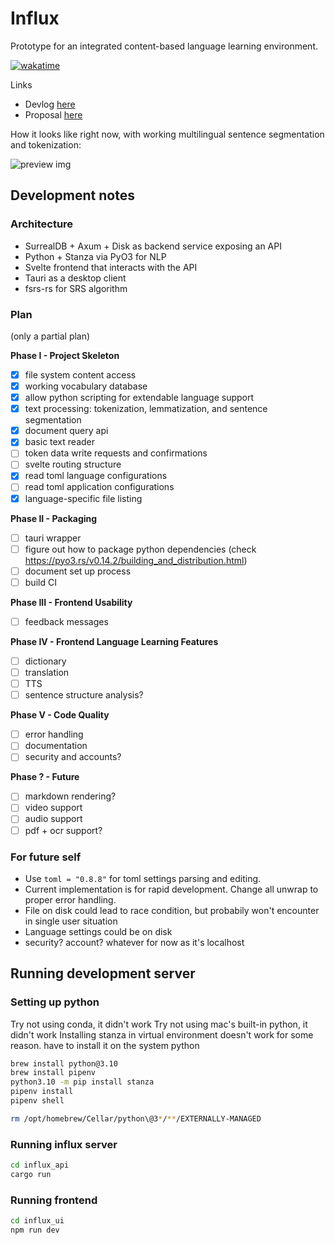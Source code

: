 # Influx

Prototype for an integrated content-based language learning environment.

[![wakatime](https://wakatime.com/badge/github/chaosarium/Influx.svg?style=for-the-badge)](https://wakatime.com/badge/github/chaosarium/Influx)

Links

- Devlog [here](https://chaosarium.xyz/influx-dev-log/)
- Proposal [here](https://chaosarium.xyz/2022-07-18-towards-an-integrated-content-based-language-learning-environment-an-exploratory-proposal/)

How it looks like right now, with working multilingual sentence segmentation and tokenization:

![preview img](https://share.cleanshot.com/cMYjgH60Y7HHjszYGb5d+)

## Development notes

### Architecture

- SurrealDB + Axum + Disk as backend service exposing an API
- Python + Stanza via PyO3 for NLP
- Svelte frontend that interacts with the API 
- Tauri as a desktop client
- fsrs-rs for SRS algorithm

### Plan

(only a partial plan)

**Phase I - Project Skeleton**

- [x] file system content access
- [x] working vocabulary database
- [x] allow python scripting for extendable language support
- [x] text processing: tokenization, lemmatization, and sentence segmentation
- [x] document query api
- [x] basic text reader
- [ ] token data write requests and confirmations
- [ ] svelte routing structure
- [x] read toml language configurations
- [ ] read toml application configurations
- [x] language-specific file listing

**Phase II - Packaging**

- [ ] tauri wrapper
- [ ] figure out how to package python dependencies (check https://pyo3.rs/v0.14.2/building_and_distribution.html)
- [ ] document set up process
- [ ] build CI

**Phase III - Frontend Usability**

- [ ] feedback messages

**Phase IV - Frontend Language Learning Features**

- [ ] dictionary
- [ ] translation
- [ ] TTS
- [ ] sentence structure analysis?

**Phase V - Code Quality**

- [ ] error handling
- [ ] documentation
- [ ] security and accounts?

**Phase ? - Future**

- [ ] markdown rendering?
- [ ] video support
- [ ] audio support
- [ ] pdf + ocr support?

### For future self

- Use `toml = "0.8.8"` for toml settings parsing and editing.
- Current implementation is for rapid development. Change all unwrap to proper error handling. 
- File on disk could lead to race condition, but probabily won't encounter in single user situation
- Language settings could be on disk
- security? account? whatever for now as it's localhost

## Running development server

### Setting up python

Try not using conda, it didn't work
Try not using mac's built-in python, it didn't work
Installing stanza in virtual environment doesn't work for some reason. have to install it on the system python

```sh 
brew install python@3.10
brew install pipenv
python3.10 -m pip install stanza
pipenv install
pipenv shell

rm /opt/homebrew/Cellar/python\@3*/**/EXTERNALLY-MANAGED
```

### Running influx server

```sh
cd influx_api
cargo run
```

### Running frontend

```sh
cd influx_ui
npm run dev
```